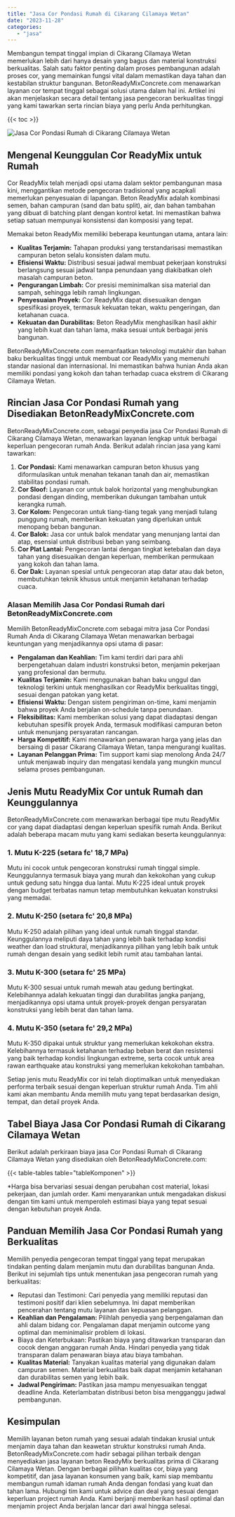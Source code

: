 ```yaml
---
title: "Jasa Cor Pondasi Rumah di Cikarang Cilamaya Wetan"
date: "2023-11-28"
categories: 
   - "jasa"
---
```


Membangun tempat tinggal impian di Cikarang Cilamaya Wetan memerlukan lebih dari hanya desain yang bagus dan material konstruksi berkualitas. Salah satu faktor penting dalam proses pembangunan adalah proses cor, yang memainkan fungsi vital dalam memastikan daya tahan dan kestabilan struktur bangunan. BetonReadyMixConcrete.com menawarkan layanan cor tempat tinggal sebagai solusi utama dalam hal ini. Artikel ini akan menjelaskan secara detail tentang jasa pengecoran berkualitas tinggi yang kami tawarkan serta rincian biaya yang perlu Anda perhitungkan.

{{< toc >}}

![Jasa Cor Pondasi Rumah di Cikarang Cilamaya Wetan](https://betoncor8.github.io/cor/harga-beton-readymix-concrete%20(20).png)

## Mengenal Keunggulan Cor ReadyMix untuk Rumah

Cor ReadyMix telah menjadi opsi utama dalam sektor pembangunan masa kini, menggantikan metode pengecoran tradisional yang acapkali memerlukan penyesuaian di lapangan. Beton ReadyMix adalah kombinasi semen, bahan campuran (sand dan batu split), air, dan bahan tambahan yang dibuat di batching plant dengan kontrol ketat. Ini memastikan bahwa setiap satuan mempunyai konsistensi dan komposisi yang tepat.

Memakai beton ReadyMix memiliki beberapa keuntungan utama, antara lain:

- **Kualitas Terjamin:** Tahapan produksi yang terstandarisasi memastikan campuran beton selalu konsisten dalam mutu.
- **Efisiensi Waktu:** Distribusi sesuai jadwal membuat pekerjaan konstruksi berlangsung sesuai jadwal tanpa penundaan yang diakibatkan oleh masalah campuran beton.
- **Pengurangan Limbah:** Cor presisi meminimalkan sisa material dan sampah, sehingga lebih ramah lingkungan.
- **Penyesuaian Proyek:** Cor ReadyMix dapat disesuaikan dengan spesifikasi proyek, termasuk kekuatan tekan, waktu pengeringan, dan ketahanan cuaca.
- **Kekuatan dan Durabilitas:** Beton ReadyMix menghasilkan hasil akhir yang lebih kuat dan tahan lama, maka sesuai untuk berbagai jenis bangunan.

BetonReadyMixConcrete.com memanfaatkan teknologi mutakhir dan bahan baku berkualitas tinggi untuk membuat cor ReadyMix yang memenuhi standar nasional dan internasional. Ini memastikan bahwa hunian Anda akan memiliki pondasi yang kokoh dan tahan terhadap cuaca ekstrem di Cikarang Cilamaya Wetan.

## Rincian Jasa Cor Pondasi Rumah yang Disediakan BetonReadyMixConcrete.com

BetonReadyMixConcrete.com, sebagai penyedia jasa Cor Pondasi Rumah di Cikarang Cilamaya Wetan, menawarkan layanan lengkap untuk berbagai keperluan pengecoran rumah Anda. Berikut adalah rincian jasa yang kami tawarkan:

1. **Cor Pondasi:** Kami menawarkan campuran beton khusus yang diformulasikan untuk menahan tekanan tanah dan air, memastikan stabilitas pondasi rumah.
2. **Cor Sloof:** Layanan cor untuk balok horizontal yang menghubungkan pondasi dengan dinding, memberikan dukungan tambahan untuk kerangka rumah.
3. **Cor Kolom:** Pengecoran untuk tiang-tiang tegak yang menjadi tulang punggung rumah, memberikan kekuatan yang diperlukan untuk menopang beban bangunan.
4. **Cor Balok:** Jasa cor untuk balok mendatar yang menunjang lantai dan atap, esensial untuk distribusi beban yang seimbang.
5. **Cor Plat Lantai:** Pengecoran lantai dengan tingkat ketebalan dan daya tahan yang disesuaikan dengan keperluan, memberikan permukaan yang kokoh dan tahan lama.
6. **Cor Dak:** Layanan spesial untuk pengecoran atap datar atau dak beton, membutuhkan teknik khusus untuk menjamin ketahanan terhadap cuaca.

### Alasan Memilih Jasa Cor Pondasi Rumah dari BetonReadyMixConcrete.com

Memilih BetonReadyMixConcrete.com sebagai mitra jasa Cor Pondasi Rumah Anda di Cikarang Cilamaya Wetan menawarkan berbagai keuntungan yang menjadikannya opsi utama di pasar:

- **Pengalaman dan Keahlian:** Tim kami terdiri dari para ahli berpengetahuan dalam industri konstruksi beton, menjamin pekerjaan yang profesional dan bermutu.
- **Kualitas Terjamin:** Kami menggunakan bahan baku unggul dan teknologi terkini untuk menghasilkan cor ReadyMix berkualitas tinggi, sesuai dengan patokan yang ketat.
- **Efisiensi Waktu:** Dengan sistem pengiriman on-time, kami menjamin bahwa proyek Anda berjalan on-schedule tanpa penundaan.
- **Fleksibilitas:** Kami memberikan solusi yang dapat diadaptasi dengan kebutuhan spesifik proyek Anda, termasuk modifikasi campuran beton untuk menunjang persyaratan rancangan.
- **Harga Kompetitif:** Kami menawarkan penawaran harga yang jelas dan bersaing di pasar Cikarang Cilamaya Wetan, tanpa mengurangi kualitas.
- **Layanan Pelanggan Prima:** Tim support kami siap menolong Anda 24/7 untuk menjawab inquiry dan mengatasi kendala yang mungkin muncul selama proses pembangunan.

## Jenis Mutu ReadyMix Cor untuk Rumah dan Keunggulannya

BetonReadyMixConcrete.com menawarkan berbagai tipe mutu ReadyMix cor yang dapat diadaptasi dengan keperluan spesifik rumah Anda. Berikut adalah beberapa macam mutu yang kami sediakan beserta keunggulannya:

### 1\. Mutu K-225 (setara fc' 18,7 MPa)

Mutu ini cocok untuk pengecoran konstruksi rumah tinggal simple. Keunggulannya termasuk biaya yang murah dan kekokohan yang cukup untuk gedung satu hingga dua lantai. Mutu K-225 ideal untuk proyek dengan budget terbatas namun tetap membutuhkan kekuatan konstruksi yang memadai.

### 2\. Mutu K-250 (setara fc' 20,8 MPa)

Mutu K-250 adalah pilihan yang ideal untuk rumah tinggal standar. Keunggulannya meliputi daya tahan yang lebih baik terhadap kondisi weather dan load struktural, menjadikannya pilihan yang lebih baik untuk rumah dengan desain yang sedikit lebih rumit atau tambahan lantai.

### 3\. Mutu K-300 (setara fc' 25 MPa)

Mutu K-300 sesuai untuk rumah mewah atau gedung bertingkat. Kelebihannya adalah kekuatan tinggi dan durabilitas jangka panjang, menjadikannya opsi utama untuk proyek-proyek dengan persyaratan konstruksi yang lebih berat dan tahan lama.

### 4\. Mutu K-350 (setara fc' 29,2 MPa)

Mutu K-350 dipakai untuk struktur yang memerlukan kekokohan ekstra. Kelebihannya termasuk ketahanan terhadap beban berat dan resistensi yang baik terhadap kondisi lingkungan extreme, serta cocok untuk area rawan earthquake atau konstruksi yang memerlukan kekokohan tambahan.

Setiap jenis mutu ReadyMix cor ini telah dioptimalkan untuk menyediakan performa terbaik sesuai dengan keperluan struktur rumah Anda. Tim ahli kami akan membantu Anda memilih mutu yang tepat berdasarkan design, tempat, dan detail proyek Anda.

## Tabel Biaya Jasa Cor Pondasi Rumah di Cikarang Cilamaya Wetan

Berikut adalah perkiraan biaya jasa Cor Pondasi Rumah di Cikarang Cilamaya Wetan yang disediakan oleh BetonReadyMixConcrete.com:

{{< table-tables table="tableKomponen" >}}

\*Harga bisa bervariasi sesuai dengan perubahan cost material, lokasi pekerjaan, dan jumlah order. Kami menyarankan untuk mengadakan diskusi dengan tim kami untuk memperoleh estimasi biaya yang tepat sesuai dengan kebutuhan proyek Anda.

## Panduan Memilih Jasa Cor Pondasi Rumah yang Berkualitas

Memilih penyedia pengecoran tempat tinggal yang tepat merupakan tindakan penting dalam menjamin mutu dan durabilitas bangunan Anda. Berikut ini sejumlah tips untuk menentukan jasa pengecoran rumah yang berkualitas:

- Reputasi dan Testimoni: Cari penyedia yang memiliki reputasi dan testimoni positif dari klien sebelumnya. Ini dapat memberikan pencerahan tentang mutu layanan dan kepuasan pelanggan.
- **Keahlian dan Pengalaman:** Pilihlah penyedia yang berpengalaman dan ahli dalam bidang cor. Pengalaman dapat menjamin outcome yang optimal dan meminimalisir problem di lokasi.
- Biaya dan Keterbukaan: Pastikan biaya yang ditawarkan transparan dan cocok dengan anggaran rumah Anda. Hindari penyedia yang tidak transparan dalam penawaran biaya atau biaya tambahan.
- **Kualitas Material:** Tanyakan kualitas material yang digunakan dalam campuran semen. Material berkualitas baik dapat menjamin ketahanan dan durabilitas semen yang lebih baik.
- **Jadwal Pengiriman:** Pastikan jasa mampu menyesuaikan tenggat deadline Anda. Keterlambatan distribusi beton bisa mengganggu jadwal pembangunan.

## Kesimpulan

Memilih layanan beton rumah yang sesuai adalah tindakan krusial untuk menjamin daya tahan dan keawetan struktur konstruksi rumah Anda. BetonReadyMixConcrete.com hadir sebagai pilihan terbaik dengan menyediakan jasa layanan beton ReadyMix berkualitas prima di Cikarang Cilamaya Wetan. Dengan berbagai pilihan kualitas cor, biaya yang kompetitif, dan jasa layanan konsumen yang baik, kami siap membantu membangun rumah idaman rumah Anda dengan fondasi yang kuat dan tahan lama. Hubungi tim kami untuk advice dan deal yang sesuai dengan keperluan project rumah Anda. Kami berjanji memberikan hasil optimal dan menjamin project Anda berjalan lancar dari awal hingga selesai.
